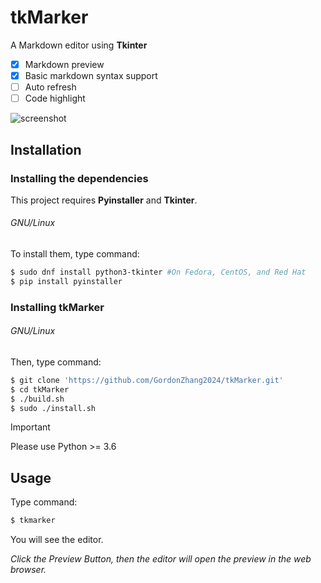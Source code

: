 # tkMarker

A Markdown editor using **Tkinter**
- [x] Markdown preview
- [x] Basic markdown syntax support
- [ ] Auto refresh
- [ ] Code highlight

![screenshot](https://github.com/GordonZhang2024/tkMarker/assets/159539185/84ef0269-eb94-4c37-9fbf-8ddf7406cd75)

## Installation
### Installing the dependencies
This project requires **Pyinstaller** and **Tkinter**.
###### GNU/Linux
To install them, type command:
```bash
$ sudo dnf install python3-tkinter #On Fedora, CentOS, and Red Hat
$ pip install pyinstaller
```
### Installing tkMarker
###### GNU/Linux
Then, type command:
```bash
$ git clone 'https://github.com/GordonZhang2024/tkMarker.git'
$ cd tkMarker
$ ./build.sh
$ sudo ./install.sh
```
> [!IMPORTANT]
> Please use Python >= 3.6

## Usage
Type command:
```bash
$ tkmarker
```
You will see the editor.

*Click the <keyboard>Preview</keyboard> Button, then the editor will open the preview in the web browser.*

